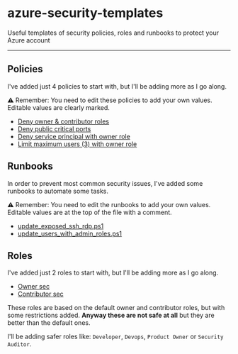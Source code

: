 # azure-security-templates
Useful templates of security policies, roles and runbooks to protect your Azure account

---

## Policies

I've added just 4 policies to start with, but I'll be adding more as I go along.

⚠️ Remember: You need to edit these policies to add your own values. 
Editable values are clearly marked.

* [Deny owner & contributor roles](policies/deny_owner_contributor_role.json)
* [Deny public critical ports](policies/deny_public_critical_ports.json)
* [Deny service principal with owner role](policies/deny_service_principal_with_owner_role.json)
* [Limit maximum users (3) with owner role](policies/limit_max_3_user_with_owner_role.json)


## Runbooks

In order to prevent most common security issues, I've added some runbooks to automate some tasks.

⚠️ Remember: You need to edit the runbooks to add your own values. 
Editable values are at the top of the file with a comment.

* [update_exposed_ssh_rdp.ps1](runbooks/update_exposed_ssh_rdp.ps1)
* [update_users_with_admin_roles.ps1](runbooks/update_users_with_admin_roles.ps1)

## Roles

I've added just 2 roles to start with, but I'll be adding more as I go along.

* [Owner sec](roles/owner-sec.json)
* [Contributor sec](roles/contributor-sec.json)

These roles are based on the default owner and contributor roles, but with some restrictions added. **Anyway these are not safe at all** but they are better than the default ones.

I'll be adding safer roles like: `Developer`, `Devops`, `Product Owner` or `Security Auditor`.